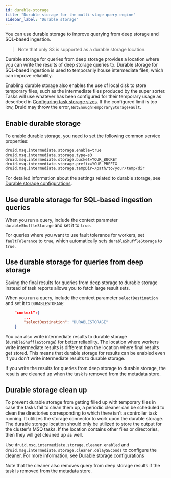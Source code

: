 ```yaml
---
id: durable-storage
title: "Durable storage for the multi-stage query engine"
sidebar_label: "Durable storage"
---
```


<!--
  ~ Licensed to the Apache Software Foundation (ASF) under one
  ~ or more contributor license agreements.  See the NOTICE file
  ~ distributed with this work for additional information
  ~ regarding copyright ownership.  The ASF licenses this file
  ~ to you under the Apache License, Version 2.0 (the
  ~ "License"); you may not use this file except in compliance
  ~ with the License.  You may obtain a copy of the License at
  ~
  ~   http://www.apache.org/licenses/LICENSE-2.0
  ~
  ~ Unless required by applicable law or agreed to in writing,
  ~ software distributed under the License is distributed on an
  ~ "AS IS" BASIS, WITHOUT WARRANTIES OR CONDITIONS OF ANY
  ~ KIND, either express or implied.  See the License for the
  ~ specific language governing permissions and limitations
  ~ under the License.
  -->

You can use durable storage to improve querying from deep storage and SQL-based ingestion.

> Note that only S3 is supported as a durable storage location.

Durable storage for queries from deep storage provides a location where you can write the results of deep storage queries to. Durable storage for SQL-based ingestion is used to temporarily house intermediate files, which can improve reliability.

Enabling durable storage also enables the use of local disk to store temporary files, such as the intermediate files produced
by the super sorter.  Tasks will use whatever has been configured for their temporary usage as described in [Configuring task storage sizes](../ingestion/tasks.md#configuring-task-storage-sizes).
If the configured limit is too low, Druid may throw the error, `NotEnoughTemporaryStorageFault`.

## Enable durable storage

To enable durable storage, you need to set the following common service properties:

```
druid.msq.intermediate.storage.enable=true
druid.msq.intermediate.storage.type=s3
druid.msq.intermediate.storage.bucket=YOUR_BUCKET
druid.msq.intermediate.storage.prefix=YOUR_PREFIX
druid.msq.intermediate.storage.tempDir=/path/to/your/temp/dir
```

For detailed information about the settings related to durable storage, see [Durable storage configurations](../multi-stage-query/reference.md#durable-storage-configurations).


## Use durable storage for SQL-based ingestion queries

When you run a query, include the context parameter `durableShuffleStorage` and set it to `true`.

For queries where you want to use fault tolerance for workers,  set `faultTolerance` to `true`, which automatically sets `durableShuffleStorage` to `true`.

## Use durable storage for queries from deep storage

Saving the final results for queries from deep storage to durable storage instead of task reports allows you to fetch large result sets.

When you run a query, include the context parameter `selectDestination` and set it to `DURABLESTORAGE`:

```json
    "context":{
        ...
        "selectDestination": "DURABLESTORAGE"
    }
```

You can also write intermediate results to durable storage (`durableShuffleStorage`) for better reliability. The location where workers write intermediate results is different than the location where final results get stored. This means that durable storage for results can be enabled even if you don't write intermediate results to durable storage.

If you write the results for queries from deep storage to durable storage, the results are cleaned up when the task is removed from the metadata store. 

## Durable storage clean up

To prevent durable storage from getting filled up with temporary files in case the tasks fail to clean them up, a periodic
cleaner can be scheduled to clean the directories corresponding to which there isn't a controller task running. It utilizes
the storage connector to work upon the durable storage. The durable storage location should only be utilized to store the output
for the cluster's MSQ tasks. If the location contains other files or directories, then they will get cleaned up as well.

Use `druid.msq.intermediate.storage.cleaner.enabled` and `druid.msq.intermediate.storage.cleaner.delaySEconds` to configure the cleaner. For more information, see [Durable storage configurations](../multi-stage-query/reference.md#durable-storage-configurations)

Note that the cleaner also removes query from deep storage results if the task is removed from the metadata store.


